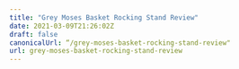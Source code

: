 ```yaml
---
title: "Grey Moses Basket Rocking Stand Review"
date: 2021-03-09T21:26:02Z
draft: false
canonicalUrl: “/grey-moses-basket-rocking-stand-review"
url: grey-moses-basket-rocking-stand-review
---
```

